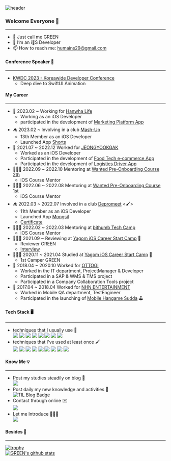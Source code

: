 ![header](https://capsule-render.vercel.app/api?type=soft&color=3CB371&height=150&section=header&text=GREEN&fontSize=70&animation=twinkling)

### Welcome Everyone 👋
***
- 🍏 Just call me GREEN
- 📱 I’m an iS Developer
- 📫 How to reach me: humains29@gmail.com

#### Conference Speaker 📣
***
- [KWDC 2023 - Koreawide Developer Conference](https://kwdc.dev)
  - Deep dive to SwiftUI Animation

#### My Career
***
- 🏢 2023.02 ~ Working for [Hanwha Life](https://www.hanwhalife.com)
  - Working as an iOS Developer
  - participated in the development of [Marketing Platform App](https://apps.apple.com/kr/app/lifeplus-tribes/id1631958069)
- ⛺️ 2023.02 ~ Involving in a club [Mash-Up](https://mash-up.kr)
  - 13th Member as an iOS Developer
  - Launched App [Shorts](https://apps.apple.com/kr/app/%EC%88%8F%EC%8A%A4-short-news/id6447816671)
- 🏢 2021.07 ~ 2022.12 Worked for [JEONGYOOKGAK](https://www.jeongyookgak.com/index)
  - Worked as an iOS Developer
  - Participated in the development of [Food Tech e-commerce App](https://apps.apple.com/kr/app/정육각-언제나-초신선/id1490984523?l=en)
  - Participated in the development of [Logistics Driver App](https://apps.apple.com/kr/app/정육각-런즈/id1544435627)
- 🧑🏻‍💻 2022.09 ~ 2022.10 Mentoring at [Wanted Pre-Onboarding Course 2th](https://www.wanted.co.kr/events/pre_ob_ios_2)   
  - iOS Course Mentor
- 🧑🏻‍💻 2022.06 ~ 2022.08 Mentoring at [Wanted Pre-Onboarding Course 1st](https://www.wanted.co.kr/events/pre_ob_ios_1)   
  - iOS Course Mentor
- ⛺️ 2022.03 ~ 2022.07 Involved in a club [Depromeet](https://www.depromeet.com) <🖌>
  - 11th Member as an iOS Developer
  - Launched App [Mongsil](https://apps.apple.com/kr/app/%EB%AA%BD%EC%8B%A4-mong-seal/id1622154270)  
  - [Certificate](https://github.com/GREENOVER/GREENOVER/files/9042265/depromeet_certificate.pdf)   
- 🧑🏻‍💻 2022.02 ~ 2022.03 Mentoring at [bithumb Tech Camp](https://www.yagom-academy.kr/bithumb-tech-camp) 
  - iOS Course Mentor
- 🧑🏻‍💻 2021.09 ~ Reviewing at [Yagom iOS Career Start Camp](https://www.yagom-academy.kr/about) 🐻
  - Reviewer GREEN
  - [Interview](https://www.yagom-academy.kr/blog/32)
- 🧑🏻‍💻 2020.11 ~ 2021.04 Studied at [Yagom iOS Career Start Camp](https://www.yagom-academy.kr/about) 🐻
  - 1st Camper GREEN
- 🏢 2018.04 ~ 2020.10 Worked for [OTTOGI](http://ottogi.co.kr/main/main.asp) 
  - Worked in the IT department, ProjectManager & Developer
  - Participated in a SAP & WMS & TMS project
  - Participated in a Company Collaboration Tools project
- 🏢 2017.04 ~ 2018.04 Worked for [NHN ENTERTAINMENT](https://www.nhn.com/ko/index.nhn)
  - Worked in Mobile QA department, TestEngineer
  - Participated in the launching of [Mobile Hangame Sudda](https://apps.apple.com/kr/app/한게임-섯다/id1471942989) 🕹 
 
#### Tech Stack 🖥
***
- techniques that I usually use 🍎 <br>
 <img src="https://img.shields.io/badge/iOS-000000?style=flat-square&logoColor=white"/></a> <img src="https://img.shields.io/badge/Swift-FA7343?style=flat-square&logoColor=white"/></a> <img src="https://img.shields.io/badge/Git-F05032?style=flat-square&logoColor=white"/></a> <img src="https://img.shields.io/badge/GitHub-181717?style=flat-square&logoColor=white"/></a> <img src="https://img.shields.io/badge/Heroku-430098?style=flat-square&logoColor=white"/></a> <img src="https://img.shields.io/badge/JSON-000000?style=flat-square&logoColor=white"/> <img src="https://img.shields.io/badge/ReactiveX-B7178C?style=flat-square&logoColor=white"/> <img src="https://img.shields.io/badge/Firebase-FFCA28?style=flat-square&logoColor=white"/>
- techniques that I've used at least once 🖌 <br>
<img src="https://img.shields.io/badge/Java-007396?style=flat-square&logoColor=white"/></a> <img src="https://img.shields.io/badge/C-A8B9CC?style=flat-square&logoColor=white"/></a> <img src="https://img.shields.io/badge/C++-00599C?style=flat-square&logoColor=white"/></a> <img src="https://img.shields.io/badge/HTML5-E34F26?style=flat-square&logoColor=white"/></a> <img src="https://img.shields.io/badge/CSS3-1572B6?style=flat-square&logoColor=white"/></a> <img src="https://img.shields.io/badge/JavaScript-F7DF1E?style=flat-square&logoColor=white"/></a> <img src="https://img.shields.io/badge/MySQL-4479A1?style=flat-square&logoColor=white"/></a> <img src="https://img.shields.io/badge/PostgreSQL-336791?style=flat-square&logoColor=white"/></a> <img src="https://img.shields.io/badge/Vapor-0D0D0D?style=flat-square&logoColor=white"/>


#### Know Me 💡
***
- Post my studies steadily on blog 📝 <br>
<a href="https://green1229.tistory.com"><img src="https://img.shields.io/badge/Tech%20Blog-11B48A?style=flat-square&logo=Vimeo&logoColor=white&link=https://green1229.tistory.com"/></a>
- Post daily my new knowledge and activities 📖 <br>
[![TIL Blog Badge](http://img.shields.io/badge/-Today%20I%20Learned-181717?style=flat-square&logo=github&link=https://github.com/GREENOVER/Today-I-Learned/)](https://github.com/GREENOVER/Today-I-Learned)
- Contact through online ✉️ <br>
<a href="mailto:humains29@gmail.com"><img src="https://img.shields.io/badge/Gmail-d14836?style=flat-square&logo=Gmail&logoColor=white&link=humains29@gmail.com"/></a>
- Let me Introduce 🙋🏻‍♂️<br>
<a href=https://forest-comet-847.notion.site/iOS-d71000bb8da949779df708c86088be6d><img src="https://img.shields.io/badge/Notion-000000?style=flat-square&logoColor=white&link=https://www.notion.so/iOS-b4fe80a05c014a5295b336ad8aa3b134"/></a>


#### Besides 💾
***
[![trophy](https://github-profile-trophy.vercel.app/?username=GREENOVER&row=1&column=7&no-frame=true)](https://github.com/ryo-ma/github-profile-trophy)
</br>
[![GREEN's github stats](https://github-readme-stats.vercel.app/api?username=GREENOVER)](https://github.com/GREENOVER/)
